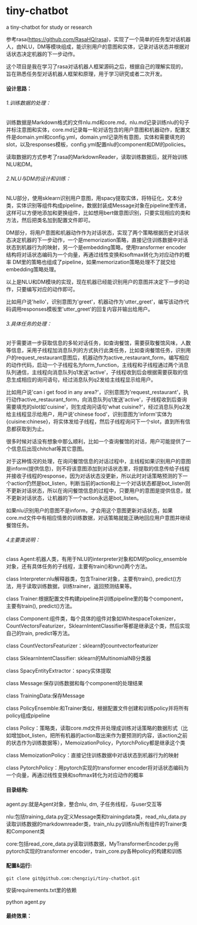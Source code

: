# tiny-chatbot
a tiny-chatbot for study or research

参考rasa(https://github.com/RasaHQ/rasa)，实现了一个简单的任务型对话机器人，由NLU，DM等模块组成，能识别用户的意图和实体，记录对话状态并根据对话状态决定机器的下一步动作。

这个项目是我在学习了rasa对话机器人框架源码之后，根据自己的理解实现的，旨在熟悉任务型对话机器人框架和原理，用于学习研究或者二次开发。

#### 设计思路：

###### 1.训练数据的处理：

训练数据是Markdown格式的文件nlu.md和core.md，nlu.md记录训练nlu的句子并标注意图和实体，core.md记录每一轮对话包含的用户意图和机器动作，配置文件是domain.yml和config.yml，domain.yml记录所有意图，实体和需要填充的slot，以及responses模板，config.yml配置nlu的component和DM的policies。

读取数据的方式参考了rasa的MarkdownReader，读取训练数据后，就开始训练NLU和DM。

###### 2.NLU与DM的设计和训练：

NLU部分，使用sklearn识别用户意图，用spacy提取实体，将特征化，文本分类，实体识别等组件构成pipeline，数据封装成Message对象在pipeline里传递，这样可以方便地添加和更换组件，比如想用bert做意图识别，只要实现相应的类和方法，然后把类名加到配置文件即可。

DM部分，将用户意图和机器动作作为对话状态，实现了两个策略根据历史对话状态决定机器的下一步动作，一个是memorization策略，直接记住训练数据中对话状态到机器行为的映射，另一个是embedding策略，使用transformer encoder结构将对话状态编码为一个向量，再通过线性变换和softmax转化为对应动作的概率
DM里的策略也组成了pipeline，如果memorization策略处理不了就交给embedding策略处理。

以上是NLU和DM模块的实现，现在机器已经能识别用户的意图并决定下一步的动作，只要编写对应的动作即可。

比如用户说'hello'，识别意图为'greet'，机器动作为'utter_greet'，编写该动作代码调用responses模板里'utter_greet'的回复内容并输出给用户。

###### 3.具体任务的处理：

对于需要进一步获取信息的多轮对话任务，如查询餐馆，需要获取餐馆风味，人数等信息，采用子线程加消息队列的方式执行此类任务，比如查询餐馆任务，识别用户的request_restaurant意图后，机器动作为active_restaurant_form，编写相应的动作代码，启动一个子线程名为form_function，主线程和子线程通过两个消息队列通信，主线程向消息队列q1发送'active'，子线程收到后会根据需要获取的信息生成相应的询问语句，经过消息队列q2发给主线程显示给用户。

比如用户说'can i get food in any area?'，识别意图为'request_restaurant'，执行动作active_restaurant_form，向消息队列q1发送'active'，子线程收到后查询需要填充的slot如'cuisine'，则生成询问语句'what cuisine?'，经过消息队列q2发给主线程显示给用户，用户说'chinese food'，识别意图为'inform'实体为{cuisine:chinese}，将实体发给子线程，然后子线程询问下一个slot，直到所有信息都获取到为止。

很多时候对话没有想象中那么顺利，比如一个查询餐馆的对话，用户可能提供了一个信息后出现chitchat等其它意图。

对于这种情况的处理，在询问餐馆信息的对话过程中，主线程如果识别用户的意图是inform(提供信息)，则不将该意图添加到对话状态里，将提取的信息传给子线程并接收子线程的response，因为对话状态没更新，所以此时对话策略预测的下一个action仍然是bot_listen，判断当前的action和上一个对话状态都是bot_listen则不更新对话状态，所以在询问餐馆信息的过程中，只要用户的意图是提供信息，就不更新对话状态，让机器的下一个action永远是bot_listen。

如果nlu识别用户的意图不是inform，才会用这个意图更新对话状态，如果core.md文件中有相应情景的训练数据，对话策略就能正确地回应用户意图并继续餐馆任务。

###### 4主要类说明：

class Agent:机器人类，有用于NLU的interpreter对象和DM的policy_ensemble对象，还有具体任务的子线程，主要有train()和run()两个方法。

class Interpreter:nlu解释器类，包含Trainer对象，主要有train(), predict()方法，用于读取训练数据，训练trainer，返回预测结果等。

class Trainer:根据配置文件构建pipeline并训练pipeline里的每个component，主要有train(), predict()方法。

class Component:组件类，每个具体的组件对象如WhitespaceTokenizer，CountVectorsFeaturizer，SklearnIntentClassifier等都是继承这个类，然后实现自己的train, predict等方法。

class CountVectorsFeaturizer：sklearn的countvectorfeaturizer

class SklearnIntentClassifier: sklearn的MultinomialNB分类器

class SpacyEntityExtractor：spacy实体提取

class Message:保存训练数据和每个component的处理结果

class TrainingData:保存Message

class PolicyEnsemble:和Trainer类似，根据配置文件创建和训练policy并将所有policy组成pipeline

class Policy：策略类，读取core.md文件并处理成训练对话策略的数据形式（比如增加bot_listen，把所有机器的action取出来作为要预测的内容，该action之前的状态作为训练数据等），MemoizationPolicy，PytorchPolicy都是继承这个类

class MemoizationPolicy：直接记住训练数据中对话状态到机器行为的映射

class PytorchPolicy：用pytorch实现的transformer encoder将对话状态编码为一个向量，再通过线性变换和softmax转化为对应动作的概率

#### 目录结构:

agent.py:就是Agent对象，整合nlu, dm, 子任务线程，与user交互等

nlu:包括training_data.py定义Message类和trainingdata类，read_nlu_data.py读取训练数据的markdownreader类，train_nlu.py训练nlu所有组件的Trainer类和Component类

core:包括read_core_data.py读取训练数据，MyTransformerEncoder.py用pytorch实现的transformer encoder，train_core.py各种policy的构建和训练

#### 配置&运行:

` git clone git@github.com:chengziyi/tiny-chatbot.git                           `

安装requirements.txt里的依赖

python agent.py

#### 最终效果：

